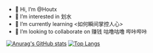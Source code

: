 - 👋 Hi, I’m @Houtx
- 👀 I’m interested in 划水
- 🌱 I’m currently learning <如何瞬间掌控人心>
- 💞️ I’m looking to collaborate on 赚钱
咕噜咕噜  哔咔哔咔

[![Anurag's GitHub stats](https://github-readme-stats.vercel.app/api?username=Houtx&count_private=true&show_icons=true&theme=dracula)](https://github.com/anuraghazra/github-readme-stats)
[![Top Langs](https://github-readme-stats.vercel.app/api/top-langs/?username=Houtx&layout=compact)](https://github.com/anuraghazra/github-readme-stats)

